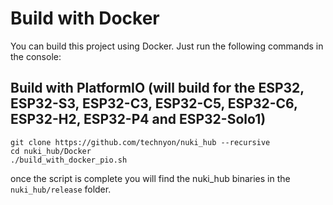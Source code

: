 # Build with Docker

You can build this project using Docker. Just run the following commands in the console:

## Build with PlatformIO (will build for the ESP32, ESP32-S3, ESP32-C3, ESP32-C5, ESP32-C6, ESP32-H2, ESP32-P4 and ESP32-Solo1)
```console
git clone https://github.com/technyon/nuki_hub --recursive
cd nuki_hub/Docker
./build_with_docker_pio.sh
```

once the script is complete you will find the nuki_hub binaries in the `nuki_hub/release` folder.
